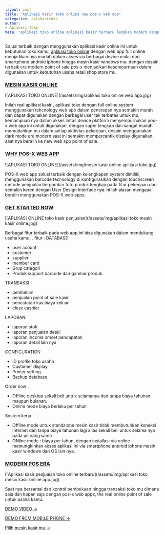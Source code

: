 ```yaml
---
layout: post
title: "Aplikasi kasir toko online new pos-x web app"
categories: aplikasitoko
author:
- Aplikasi Toko
meta: "Aplikasi toko online aplikasi kasir terbaru lengkap modern dengan web apps solutions"
---
```

Solusi terbaik dengan menggunakan aplikasi kasir online ini untuk kebutuhan toko kamu, [aplikasi toko online](/aplikasitoko/2020/07/05/posx.html) dengan web app full online menjadikan nya mudah dalam akses via berbagai device mulai dari smartphone android iphone hingga mesin kasir windows mu. dengan desain terbaik era modern point of sale pos-x menjadikan kesempurnaan dalam digunakan untuk kebutuhan usaha retail shop store mu.


### **[MESIN KASIR ONLINE](/aplikasitoko/2020/07/05/posx.html)**

![APLIKASI TOKO ONLINE](/assets/img/aplikasi toko online web app.jpg)

Inilah real aplikasi kasir , aplikasi toko dengan full online system menggunakan tehcnology web app dalam penerapan nya semakin murah dan dapat digunakan dengan berbagai user tak terbatas untuk mu, kemampuan nya dalam akses lintas device platform menyempurnakan pos-x web app ini untuk digunakan, dengan super lengkap dan sangat mudah memudahkan mu dalam setiap akitivtas pekerjaan, desain menggunakan dark mode era modern saat ini semakin mempercantik display digunakan, saat nya beralih ke new web app point of sale.



### **[WHY POS-X WEB APP](/aplikasitoko/2020/07/05/posx.html)**

![APLIKASI TOKO ONLINE](/assets/img/mesin kasir online aplikasi toko.jpg)

POS-X web app solusi terbaik dengan kelengkapan system dimiliki, menggunakan barcode technology di konfigurasikan dengan touchscreen metode penjualan bergambar foto produk lengkap pada fitur pekerjaan dan semakin keren dengan User Design Interface nya.ini lah alasan mengapa beralih menggunakan POS-X web apps.



### **[GET STARTED NOW](/aplikasitoko/2020/07/05/posx.html)**

![APLIKASI ONLINE toko kasir penjualan](/assets/img/aplikasi toko mesin kasir online.jpg)

Berbagai fitur terbaik pada web app ini bisa digunakan dalam mendukung usaha kamu, .
fitur :
DATABASE
+ user acount
+ customer
+ supplier
+ member card
+ Grup categori
+ Produk support barcode dan gambar produk

TRANSAKSI
+ pembelian
+ penjualan point of sale kasir
+ pencatatan kas biaya keluar
+ close cashier

LAPORAN
+ laporan stok
+ laporan penjualan detail
+ laporan income omset pendapatan
+ laporan detail lain nya

CONFIGURATION
+ ID profile toko usaha
+ Customer display
+ Printer setting
+ Backup database

Order now :
+ Offline desktop sekali beli untuk selamanya dan tanpa biaya tahunan maupun bulanan.
+ Online mode biaya berlaku per tahun

System kerja :
+ Offline mode untuk standalone mesin kasir tidak membutuhkan koneksi internet dan tanpa biaya tahunan lagi alias sekali beli untuk selama nya pada pc yang sama
+ ONline mode : biaya per tahun, dengan installasi via online memungkinkan akses aplikasi ini via smartphone android iphone mesin kasir windows dan OS lain nya.



### **[MODERN POS ERA](/aplikasitoko/2020/07/05/posx.html)**

![Aplikasi kasir penjualan toko online terbaru](/assets/img/aplikasi toko mesin kasir online app.jpg)

Saat nya bersantai dan kontrol pembukuan hingga transaksi toko mu dimana saja dan kapan saja dengan pos-x web apps, the real online point of sale untuk usaha kamu.


[DEMO VIDEO →](https://www.youtube.com/watch?v=TGjTbgIe3LI)

[DEMO FROM MOBILE PHONE →](https://www.youtube.com/watch?v=v9colB0cQHg)

[Pilih mesin kasir mu →](/hardware)
